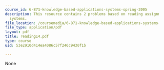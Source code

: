 ```yaml
---
course_id: 6-871-knowledge-based-applications-systems-spring-2005
description: This resource contains 2 problems based on reading assignments on rule-based
  systems.
file_location: /coursemedia/6-871-knowledge-based-applications-systems-spring-2005/53e2910d414ea4086c57f246c9430f1b_reading14.pdf
file_type: application/pdf
layout: pdf
title: reading14.pdf
type: course
uid: 53e2910d414ea4086c57f246c9430f1b

---
```

None